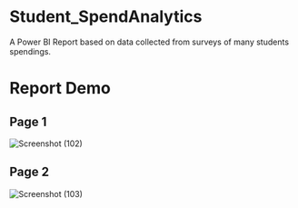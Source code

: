 # Student_SpendAnalytics
A Power BI Report based on data collected from surveys of many students spendings.

# Report Demo
## Page 1
![Screenshot (102)](https://user-images.githubusercontent.com/70212207/175524910-2df5f4e1-1077-4f6f-9e31-480b60f4d40c.png)

## Page 2
![Screenshot (103)](https://user-images.githubusercontent.com/70212207/175524105-eac18cf8-6b4c-4a2d-abe4-eb835d2e2d3f.png)
